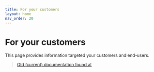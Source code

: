 ```yaml
---
title: For your customers
layout: home
nav_order: 20
---
```


# For your customers
This page provides information targeted your customers and end-users. 

> [Old (current) documentation found at](https://broker.signaturgruppen.dk/en/privileges/business-customers)

